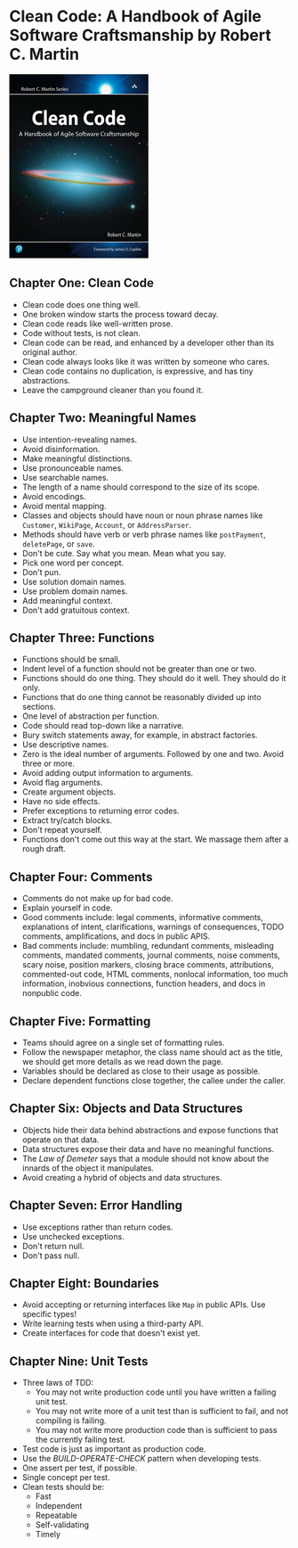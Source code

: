 # Clean Code: A Handbook of Agile Software Craftsmanship by Robert C. Martin

![Cover](./cover.jpg)

## Chapter One: Clean Code

* Clean code does one thing well.
* One broken window starts the process toward decay.
* Clean code reads like well-written prose.
* Code without tests, is not clean.
* Clean code can be read, and enhanced by a developer other than its original author.
* Clean code always looks like it was written by someone who cares.
* Clean code contains no duplication, is expressive, and has tiny abstractions.
* Leave the campground cleaner than you found it.

## Chapter Two: Meaningful Names

* Use intention-revealing names.
* Avoid disinformation.
* Make meaningful distinctions.
* Use pronounceable names.
* Use searchable names.
* The length of a name should correspond to the size of its scope.
* Avoid encodings.
* Avoid mental mapping.
* Classes and objects should have noun or noun phrase names like `Customer`, `WikiPage`, `Account`, or `AddressParser`.
* Methods should have verb or verb phrase names like `postPayment`, `deletePage`, or `save`.
* Don't be cute. Say what you mean. Mean what you say.
* Pick one word per concept.
* Don't pun.
* Use solution domain names.
* Use problem domain names.
* Add meaningful context.
* Don't add gratuitous context.

## Chapter Three: Functions

* Functions should be small.
* Indent level of a function should not be greater than one or two.
* Functions should do one thing. They should do it well. They should do it only.
* Functions that do one thing cannot be reasonably divided up into sections.
* One level of abstraction per function.
* Code should read top-down like a narrative.
* Bury switch statements away, for example, in abstract factories.
* Use descriptive names.
* Zero is the ideal number of arguments. Followed by one and two. Avoid three or more.
* Avoid adding output information to arguments.
* Avoid flag arguments.
* Create argument objects.
* Have no side effects.
* Prefer exceptions to returning error codes.
* Extract try/catch blocks.
* Don't repeat yourself.
* Functions don't come out this way at the start. We massage them after a rough draft.

## Chapter Four: Comments

* Comments do not make up for bad code.
* Explain yourself in code.
* Good comments include: legal comments, informative comments, explanations of intent, clarifications,
warnings of consequences, TODO comments, amplifications, and docs in public APIS.
* Bad comments include: mumbling, redundant comments, misleading comments, mandated comments, journal
comments, noise comments, scary noise, position markers, closing brace comments, attributions, commented-out
code, HTML comments, nonlocal information, too much information, inobvious connections, function headers,
and docs in nonpublic code.

## Chapter Five: Formatting

* Teams should agree on a single set of formatting rules.
* Follow the newspaper metaphor, the class name should act as the title, we should get more details as we
read down the page.
* Variables should be declared as close to their usage as possible.
* Declare dependent functions close together, the callee under the caller.

## Chapter Six: Objects and Data Structures

* Objects hide their data behind abstractions and expose functions that operate on that data.
* Data structures expose their data and have no meaningful functions.
* The *Law of Demeter* says that a module should not know about the innards of the object it manipulates.
* Avoid creating a hybrid of objects and data structures.

## Chapter Seven: Error Handling

* Use exceptions rather than return codes.
* Use unchecked exceptions.
* Don't return null.
* Don't pass null.

## Chapter Eight: Boundaries

* Avoid accepting or returning interfaces like `Map` in public APIs. Use specific types!
* Write learning tests when using a third-party API.
* Create interfaces for code that doesn't exist yet.

## Chapter Nine: Unit Tests

* Three laws of TDD:
  * You may not write production code until you have written a failing unit test.
  * You may not write more of a unit test than is sufficient to fail, and not compiling is failing.
  * You may not write more production code than is sufficient to pass the currently failing test.
* Test code is just as important as production code.
* Use the *BUILD-OPERATE-CHECK* pattern when developing tests.
* One assert per test, if possible.
* Single concept per test.
* Clean tests should be:
  * Fast
  * Independent
  * Repeatable
  * Self-validating
  * Timely
